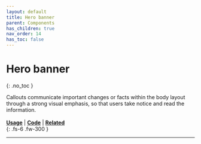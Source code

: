 ```yaml
---
layout: default
title: Hero banner
parent: Components
has_children: true
nav_order: 14
has_toc: false
---
```



# Hero banner
{: .no_toc }

Callouts communicate important changes or facts within the body layout through a strong visual emphasis, so that users take notice and read the information.
<br><br>
[**Usage**]() | [**Code**]() | [**Related**]()
<br>
{: .fs-6 .fw-300 }




---
